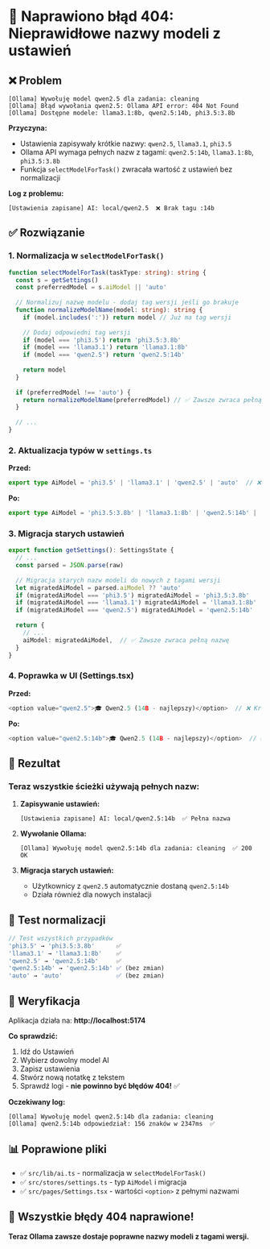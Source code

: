 # 🔧 Naprawiono błąd 404: Nieprawidłowe nazwy modeli z ustawień

## ❌ Problem

```
[Ollama] Wywołuję model qwen2.5 dla zadania: cleaning
[Ollama] Błąd wywołania qwen2.5: Ollama API error: 404 Not Found
[Ollama] Dostępne modele: llama3.1:8b, qwen2.5:14b, phi3.5:3.8b
```

**Przyczyna:**
- Ustawienia zapisywały krótkie nazwy: `qwen2.5`, `llama3.1`, `phi3.5`
- Ollama API wymaga pełnych nazw z tagami: `qwen2.5:14b`, `llama3.1:8b`, `phi3.5:3.8b`
- Funkcja `selectModelForTask()` zwracała wartość z ustawień bez normalizacji

**Log z problemu:**
```
[Ustawienia zapisane] AI: local/qwen2.5  ❌ Brak tagu :14b
```

## ✅ Rozwiązanie

### 1. Normalizacja w `selectModelForTask()`

```typescript
function selectModelForTask(taskType: string): string {
  const s = getSettings()
  const preferredModel = s.aiModel || 'auto'
  
  // Normalizuj nazwę modelu - dodaj tag wersji jeśli go brakuje
  function normalizeModelName(model: string): string {
    if (model.includes(':')) return model // Już ma tag wersji
    
    // Dodaj odpowiedni tag wersji
    if (model === 'phi3.5') return 'phi3.5:3.8b'
    if (model === 'llama3.1') return 'llama3.1:8b'
    if (model === 'qwen2.5') return 'qwen2.5:14b'
    
    return model
  }
  
  if (preferredModel !== 'auto') {
    return normalizeModelName(preferredModel) // ✅ Zawsze zwraca pełną nazwę
  }
  
  // ...
}
```

### 2. Aktualizacja typów w `settings.ts`

**Przed:**
```typescript
export type AiModel = 'phi3.5' | 'llama3.1' | 'qwen2.5' | 'auto'  // ❌ Krótkie nazwy
```

**Po:**
```typescript
export type AiModel = 'phi3.5:3.8b' | 'llama3.1:8b' | 'qwen2.5:14b' | 'auto'  // ✅ Pełne nazwy
```

### 3. Migracja starych ustawień

```typescript
export function getSettings(): SettingsState {
  // ...
  const parsed = JSON.parse(raw)
  
  // Migracja starych nazw modeli do nowych z tagami wersji
  let migratedAiModel = parsed.aiModel ?? 'auto'
  if (migratedAiModel === 'phi3.5') migratedAiModel = 'phi3.5:3.8b'
  if (migratedAiModel === 'llama3.1') migratedAiModel = 'llama3.1:8b'
  if (migratedAiModel === 'qwen2.5') migratedAiModel = 'qwen2.5:14b'
  
  return {
    // ...
    aiModel: migratedAiModel,  // ✅ Zawsze zwraca pełną nazwę
  }
}
```

### 4. Poprawka w UI (Settings.tsx)

**Przed:**
```typescript
<option value="qwen2.5">🎓 Qwen2.5 (14B - najlepszy)</option>  // ❌ Krótka nazwa
```

**Po:**
```typescript
<option value="qwen2.5:14b">🎓 Qwen2.5 (14B - najlepszy)</option>  // ✅ Pełna nazwa
```

## 🎯 Rezultat

### Teraz wszystkie ścieżki używają pełnych nazw:

1. **Zapisywanie ustawień:**
   ```
   [Ustawienia zapisane] AI: local/qwen2.5:14b  ✅ Pełna nazwa
   ```

2. **Wywołanie Ollama:**
   ```
   [Ollama] Wywołuję model qwen2.5:14b dla zadania: cleaning  ✅ 200 OK
   ```

3. **Migracja starych ustawień:**
   - Użytkownicy z `qwen2.5` automatycznie dostaną `qwen2.5:14b`
   - Działa również dla nowych instalacji

## 🧪 Test normalizacji

```javascript
// Test wszystkich przypadków
'phi3.5' → 'phi3.5:3.8b'      ✅
'llama3.1' → 'llama3.1:8b'    ✅
'qwen2.5' → 'qwen2.5:14b'     ✅
'qwen2.5:14b' → 'qwen2.5:14b' ✅ (bez zmian)
'auto' → 'auto'               ✅ (bez zmian)
```

## 🚀 Weryfikacja

Aplikacja działa na: **http://localhost:5174**

**Co sprawdzić:**
1. Idź do Ustawień
2. Wybierz dowolny model AI
3. Zapisz ustawienia
4. Stwórz nową notatkę z tekstem
5. Sprawdź logi - **nie powinno być błędów 404!** ✅

**Oczekiwany log:**
```
[Ollama] Wywołuję model qwen2.5:14b dla zadania: cleaning
[Ollama] qwen2.5:14b odpowiedział: 156 znaków w 2347ms  ✅
```

## 📊 Poprawione pliki

- ✅ `src/lib/ai.ts` - normalizacja w `selectModelForTask()`
- ✅ `src/stores/settings.ts` - typ `AiModel` i migracja
- ✅ `src/pages/Settings.tsx` - wartości `<option>` z pełnymi nazwami

## 🎉 Wszystkie błędy 404 naprawione!

**Teraz Ollama zawsze dostaje poprawne nazwy modeli z tagami wersji.**
